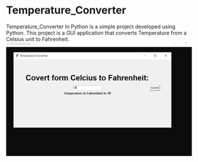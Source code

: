 # Temperature_Converter
Temperature_Converter In Python is a simple project developed using Python. This project is a GUI application that converts Temperature from a Celsius unit to Fahrenheit.
![alt text](https://github.com/abhayy143/Temperature_Converter/blob/main/assets/abc.png)
